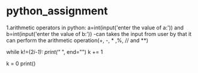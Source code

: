 # python_assignment
1.arithmetic operators in python:
    a=int(input('enter the value of a:')) and b=int(input('enter the value of b:')) -can takes the input from user by that it can         perform the arithmetic operation(+, -, * ,%, // and **)

while k!=(2*i-1):
    print("* ", end="")
    k += 1

k = 0
print()
